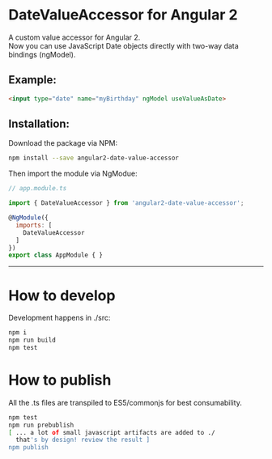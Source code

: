 # DateValueAccessor for Angular 2

A custom value accessor for Angular 2.  
Now you can use JavaScript Date objects directly with two-way data bindings (ngModel).

## Example:
```html
<input type="date" name="myBirthday" ngModel useValueAsDate>
```

## Installation:

Download the package via NPM:

```bash
npm install --save angular2-date-value-accessor
```

Then import the module via NgModue:

```js
// app.module.ts

import { DateValueAccessor } from 'angular2-date-value-accessor';

@NgModule({
  imports: [
    DateValueAccessor
  ]
})
export class AppModule { }


```

------


# How to develop

Development happens in ./src:

```bash
npm i
npm run build
npm test
```

# How to publish

All the .ts files are transpiled to ES5/commonjs for best consumability. 

```bash
npm test
npm run prebublish
[ ... a lot of small javascript artifacts are added to ./
  that's by design! review the result ]
npm publish
```

